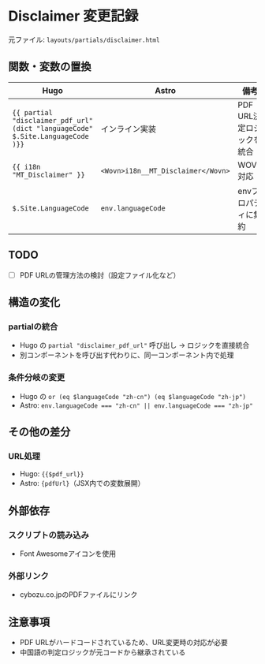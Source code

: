 # Disclaimer 変更記録

元ファイル: `layouts/partials/disclaimer.html`

## 関数・変数の置換

| Hugo                                                                           | Astro                              | 備考                      |
| ------------------------------------------------------------------------------ | ---------------------------------- | ------------------------- |
| `{{ partial "disclaimer_pdf_url" (dict "languageCode" $.Site.LanguageCode )}}` | インライン実装                     | PDF URL決定ロジックを統合 |
| `{{ i18n "MT_Disclaimer" }}`                                                   | `<Wovn>i18n__MT_Disclaimer</Wovn>` | WOVN対応                  |
| `$.Site.LanguageCode`                                                          | `env.languageCode`                 | envプロパティに集約       |

## TODO

- [ ] PDF URLの管理方法の検討（設定ファイル化など）

## 構造の変化

### partialの統合

- Hugo の `partial "disclaimer_pdf_url"` 呼び出し → ロジックを直接統合
- 別コンポーネントを呼び出す代わりに、同一コンポーネント内で処理

### 条件分岐の変更

- Hugo の `or (eq $languageCode "zh-cn") (eq $languageCode "zh-jp")`
- Astro: `env.languageCode === "zh-cn" || env.languageCode === "zh-jp"`

## その他の差分

### URL処理

- Hugo: `{{$pdf_url}}`
- Astro: `{pdfUrl}`（JSX内での変数展開）

## 外部依存

### スクリプトの読み込み

- Font Awesomeアイコンを使用

### 外部リンク

- cybozu.co.jpのPDFファイルにリンク

## 注意事項

- PDF URLがハードコードされているため、URL変更時の対応が必要
- 中国語の判定ロジックが元コードから継承されている
